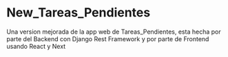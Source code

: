 # New_Tareas_Pendientes
Una version mejorada de la app web de Tareas_Pendientes, esta hecha por parte del Backend con Django Rest Framework y por parte de Frontend usando React y Next
